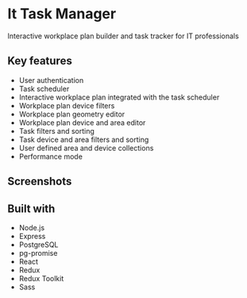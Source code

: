 # It Task Manager

Interactive workplace plan builder and task tracker for IT professionals

## Key features

- User authentication
- Task scheduler
- Interactive workplace plan integrated with the task scheduler
- Workplace plan device filters
- Workplace plan geometry editor
- Workplace plan device and area editor
- Task filters and sorting
- Task device and area filters and sorting
- User defined area and device collections
- Performance mode

## Screenshots

## Built with

- Node.js
- Express
- PostgreSQL
- pg-promise
- React
- Redux
- Redux Toolkit
- Sass

